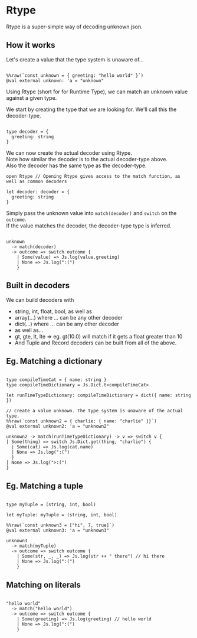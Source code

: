Rtype
========

Rtype is a super-simple way of decoding unknown json.

How it works
------------

Let's create a value that the type system is unaware of...

```rescript

%%raw(`const unknown = { greeting: "hello world" }`)
@val external unknown: 'a = "unknown"

```

Using Rtype (short for for Runtime Type), we can match an unknown value against a given type.

We start by creating the type that we are looking for. We'll call this the decoder-type.

```rescript

type decoder = {
  greeting: string
}

```

We can now create the actual decoder using Rtype.  
Note how similar the decoder is to the actual decoder-type above.  
Also the decoder has the same type as the decoder-type.  

```rescript
open Rtype // Opening Rtype gives access to the match function, as well as common decoders

let decoder: decoder = {
  greeting: string
}

```

Simply pass the unknown value into `match(decoder)` and `switch` on the `outcome`.  
If the value matches the decoder, the decoder-type type is inferred.

```rescript

unknown
  -> match(decoder)
  -> outcome => switch outcome {
    | Some(value) => Js.log(value.greeting)
    | None => Js.log(":(")
    }

```

Built in decoders
-----------------

We can build decoders with
- string, int, float, bool, as well as
- array(...) where ... can be any other decoder
- dict(...) where ... can be any other decoder
- as well as...
- gt, gte, lt, lte => eg. gt(10.0) will match if it gets a float greater than 10
- And Tuple and Record decoders can be built from all of the above.

Eg. Matching a dictionary
-------------------------

```rescript

type compileTimeCat = { name: string }
type compileTimeDictionary = Js.Dict.t<compileTimeCat>

let runTimeTypeDictionary: compileTimeDictionary = dict({ name: string })

// create a value unknown. The type system is unaware of the actual type.
%%raw(`const unknown2 = { charlie: { name: "charlie" }}`)
@val external unknown2: 'a = "unknown2"

unknown2 -> match(runTimeTypeDictionary) -> v => switch v {
| Some(thing) => switch Js.Dict.get(thing, "charlie") {
  | Some(cat) => Js.log(cat.name)
  | None => Js.log(":(")
  }
| None => Js.log(">:(")
}

```

Eg. Matching a tuple
-------------------------

```rescript

type myTuple = (string, int, bool)

let myTuple: myTuple = (string, int, bool)

%%raw(`const unknown3 = ["hi", 7, true]`)
@val external unknown3: 'a = "unknown3"

unknown3
  -> match(myTuple)
  -> outcome => switch outcome {
    | Some(str, _, _) => Js.log(str ++ " there") // hi there
    | None => Js.log(":(")
    }

```

Matching on literals
--------------------

```rescript

"hello world"
  -> match("hello world")
  -> outcome => switch outcome {
    | Some(greeting) => Js.log(greeting) // hello world
    | None => Js.log(":(")
    }

```
